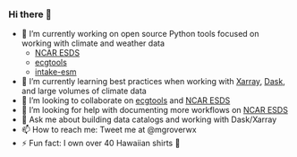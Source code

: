 ### Hi there 👋

- 🔭 I’m currently working on open source Python tools focused on working with climate and weather data
  - [NCAR ESDS](https://github.com/NCAR/esds) 
  - [ecgtools](https://github.com/NCAR/ecgtools)
  - [intake-esm](https://github.com/intake/intake-esm) 
- 🌱 I’m currently learning best practices when working with [Xarray](https://xarray.pydata.org/en/stable/), [Dask](https://dask.org/), and large volumes of climate data
- 👯 I’m looking to collaborate on [ecgtools](https://github.com/NCAR/ecgtools) and [NCAR ESDS](https://github.com/NCAR/esds)
- 🤔 I’m looking for help with documenting more workflows on [NCAR ESDS](https://github.com/NCAR/esds)
- 💬 Ask me about building data catalogs and working with Dask/Xarray
- 📫 How to reach me: Tweet me at @mgroverwx
- ⚡ Fun fact: I own over 40 Hawaiian shirts 🌴
